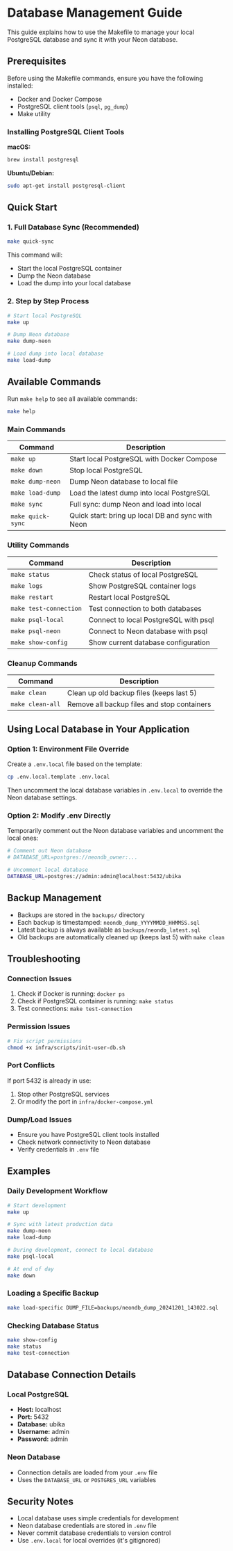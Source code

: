 # Database Management Guide

This guide explains how to use the Makefile to manage your local PostgreSQL database and sync it with your Neon database.

## Prerequisites

Before using the Makefile commands, ensure you have the following installed:
- Docker and Docker Compose
- PostgreSQL client tools (`psql`, `pg_dump`)
- Make utility

### Installing PostgreSQL Client Tools

**macOS:**
```bash
brew install postgresql
```

**Ubuntu/Debian:**
```bash
sudo apt-get install postgresql-client
```

## Quick Start

### 1. Full Database Sync (Recommended)
```bash
make quick-sync
```
This command will:
- Start the local PostgreSQL container
- Dump the Neon database
- Load the dump into your local database

### 2. Step by Step Process
```bash
# Start local PostgreSQL
make up

# Dump Neon database
make dump-neon

# Load dump into local database
make load-dump
```

## Available Commands

Run `make help` to see all available commands:

```bash
make help
```

### Main Commands

| Command | Description |
|---------|-------------|
| `make up` | Start local PostgreSQL with Docker Compose |
| `make down` | Stop local PostgreSQL |
| `make dump-neon` | Dump Neon database to local file |
| `make load-dump` | Load the latest dump into local PostgreSQL |
| `make sync` | Full sync: dump Neon and load into local |
| `make quick-sync` | Quick start: bring up local DB and sync with Neon |

### Utility Commands

| Command | Description |
|---------|-------------|
| `make status` | Check status of local PostgreSQL |
| `make logs` | Show PostgreSQL container logs |
| `make restart` | Restart local PostgreSQL |
| `make test-connection` | Test connection to both databases |
| `make psql-local` | Connect to local PostgreSQL with psql |
| `make psql-neon` | Connect to Neon database with psql |
| `make show-config` | Show current database configuration |

### Cleanup Commands

| Command | Description |
|---------|-------------|
| `make clean` | Clean up old backup files (keeps last 5) |
| `make clean-all` | Remove all backup files and stop containers |

## Using Local Database in Your Application

### Option 1: Environment File Override
Create a `.env.local` file based on the template:
```bash
cp .env.local.template .env.local
```

Then uncomment the local database variables in `.env.local` to override the Neon database settings.

### Option 2: Modify .env Directly
Temporarily comment out the Neon database variables and uncomment the local ones:

```bash
# Comment out Neon database
# DATABASE_URL=postgres://neondb_owner:...

# Uncomment local database
DATABASE_URL=postgres://admin:admin@localhost:5432/ubika
```

## Backup Management

- Backups are stored in the `backups/` directory
- Each backup is timestamped: `neondb_dump_YYYYMMDD_HHMMSS.sql`
- Latest backup is always available as `backups/neondb_latest.sql`
- Old backups are automatically cleaned up (keeps last 5) with `make clean`

## Troubleshooting

### Connection Issues
1. Check if Docker is running: `docker ps`
2. Check if PostgreSQL container is running: `make status`
3. Test connections: `make test-connection`

### Permission Issues
```bash
# Fix script permissions
chmod +x infra/scripts/init-user-db.sh
```

### Port Conflicts
If port 5432 is already in use:
1. Stop other PostgreSQL services
2. Or modify the port in `infra/docker-compose.yml`

### Dump/Load Issues
- Ensure you have PostgreSQL client tools installed
- Check network connectivity to Neon database
- Verify credentials in `.env` file

## Examples

### Daily Development Workflow
```bash
# Start development
make up

# Sync with latest production data
make dump-neon
make load-dump

# During development, connect to local database
make psql-local

# At end of day
make down
```

### Loading a Specific Backup
```bash
make load-specific DUMP_FILE=backups/neondb_dump_20241201_143022.sql
```

### Checking Database Status
```bash
make show-config
make status
make test-connection
```

## Database Connection Details

### Local PostgreSQL
- **Host:** localhost
- **Port:** 5432
- **Database:** ubika
- **Username:** admin
- **Password:** admin

### Neon Database
- Connection details are loaded from your `.env` file
- Uses the `DATABASE_URL` or `POSTGRES_URL` variables

## Security Notes

- Local database uses simple credentials for development
- Neon database credentials are stored in `.env` file
- Never commit database credentials to version control
- Use `.env.local` for local overrides (it's gitignored)
